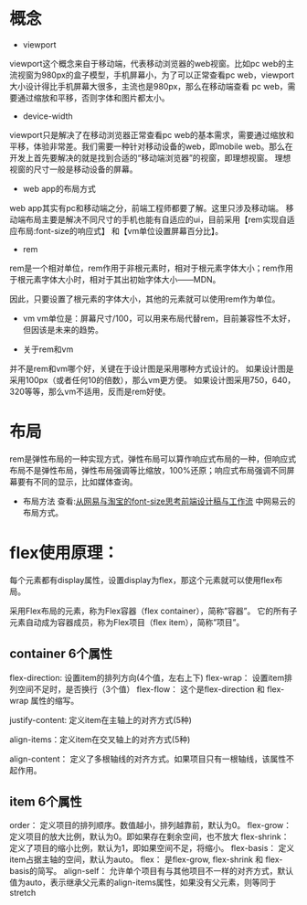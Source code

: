 # 概念
- viewport

viewport这个概念来自于移动端，代表移动浏览器的web视窗。比如pc web的主流视窗为980px的盒子模型，手机屏幕小，为了可以正常查看pc web，viewport大小设计得比手机屏幕大很多，主流也是980px，那么在移动端查看 pc web，需要通过缩放和平移，否则字体和图片都太小。

- device-width

viewport只是解决了在移动浏览器正常查看pc web的基本需求，需要通过缩放和平移，体验非常差。我们需要一种针对移动设备的web，即mobile web。那么在开发上首先要解决的就是找到合适的“移动端浏览器”的视窗，即理想视窗。 理想视窗的尺寸一般是移动设备的屏幕。
<meta name="viewport" content="width=device-width, initial-scale=1.0">


- web app的布局方式

web app其实有pc和移动端之分，前端工程师都要了解。这里只涉及移动端。
移动端布局主要是解决不同尺寸的手机也能有自适应的ui，目前采用【rem实现自适应布局:font-size的响应式】 和【vm单位设置屏幕百分比】。

- rem

rem是一个相对单位，rem作用于非根元素时，相对于根元素字体大小；rem作用于根元素字体大小时，相对于其出初始字体大小——MDN。

因此，只要设置了根元素的字体大小，其他的元素就可以使用rem作为单位。

- vm
vm单位是：屏幕尺寸/100，可以用来布局代替rem，目前兼容性不太好，但因该是未来的趋势。

- 关于rem和vm

并不是rem和vm哪个好，关键在于设计图是采用哪种方式设计的。
如果设计图是采用100px（或者任何10的倍数），那么vm更方便。
如果设计图采用750，640，320等等，那么vm不适用，反而是rem好使。

# 布局

rem是弹性布局的一种实现方式，弹性布局可以算作响应式布局的一种，但响应式布局不是弹性布局，弹性布局强调等比缩放，100%还原；响应式布局强调不同屏幕要有不同的显示，比如媒体查询。

- 布局方法
查看:[从网易与淘宝的font-size思考前端设计稿与工作流](https://www.cnblogs.com/lyzg/p/4877277.html) 中网易云的布局方式。

# flex使用原理：

每个元素都有display属性，设置display为flex，那这个元素就可以使用flex布局。

采用Flex布局的元素，称为Flex容器（flex container），简称”容器”。
它的所有子元素自动成为容器成员，称为Flex项目（flex item），简称”项目”。

## container 6个属性

flex-direction: 设置item的排列方向(4个值，左右上下)
flex-wrap： 设置item排列空间不足时，是否换行（3个值）
flex-flow： 这个是flex-direction 和 flex-wrap 属性的缩写。

justify-content: 定义item在主轴上的对齐方式(5种)


align-items：定义item在交叉轴上的对齐方式(5种)

align-content： 定义了多根轴线的对齐方式。如果项目只有一根轴线，该属性不起作用。

## item 6个属性

order： 定义项目的排列顺序。数值越小，排列越靠前，默认为0。
flex-grow： 定义项目的放大比例，默认为0。即如果存在剩余空间，也不放大
flex-shrink： 定义了项目的缩小比例，默认为1，即如果空间不足，将缩小。
flex-basis： 定义item占据主轴的空间，默认为auto。
flex：  是flex-grow, flex-shrink 和 flex-basis的简写。 
align-self： 允许单个项目有与其他项目不一样的对齐方式，默认值为auto，表示继承父元素的align-items属性，如果没有父元素，则等同于stretch
